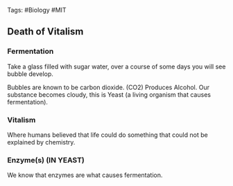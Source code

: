 Tags: #Biology #MIT 

## Death of Vitalism

### Fermentation
Take a glass filled with sugar water, over a course of some days you will see bubble develop.

Bubbles are known to be carbon dioxide. (CO2) Produces Alcohol. Our substance becomes cloudy, this is Yeast (a living organism that causes fermentation).

### Vitalism
Where humans believed that life could do something that could not be explained by chemistry.

### Enzyme(s) (IN YEAST)
We know that enzymes are what causes fermentation.